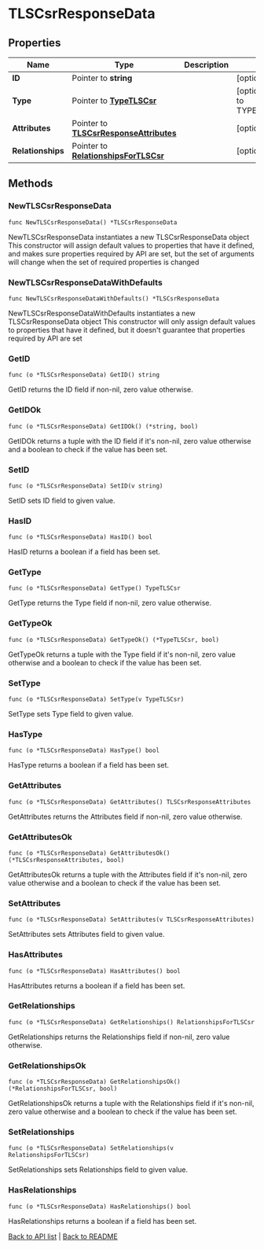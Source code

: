 # TLSCsrResponseData

## Properties

Name | Type | Description | Notes
------------ | ------------- | ------------- | -------------
**ID** | Pointer to **string** |  | [optional] 
**Type** | Pointer to [**TypeTLSCsr**](TypeTLSCsr.md) |  | [optional] [default to TYPETLSCSR_CSR]
**Attributes** | Pointer to [**TLSCsrResponseAttributes**](TlsCsrResponseAttributes.md) |  | [optional] 
**Relationships** | Pointer to [**RelationshipsForTLSCsr**](RelationshipsForTLSCsr.md) |  | [optional] 

## Methods

### NewTLSCsrResponseData

`func NewTLSCsrResponseData() *TLSCsrResponseData`

NewTLSCsrResponseData instantiates a new TLSCsrResponseData object
This constructor will assign default values to properties that have it defined,
and makes sure properties required by API are set, but the set of arguments
will change when the set of required properties is changed

### NewTLSCsrResponseDataWithDefaults

`func NewTLSCsrResponseDataWithDefaults() *TLSCsrResponseData`

NewTLSCsrResponseDataWithDefaults instantiates a new TLSCsrResponseData object
This constructor will only assign default values to properties that have it defined,
but it doesn't guarantee that properties required by API are set

### GetID

`func (o *TLSCsrResponseData) GetID() string`

GetID returns the ID field if non-nil, zero value otherwise.

### GetIDOk

`func (o *TLSCsrResponseData) GetIDOk() (*string, bool)`

GetIDOk returns a tuple with the ID field if it's non-nil, zero value otherwise
and a boolean to check if the value has been set.

### SetID

`func (o *TLSCsrResponseData) SetID(v string)`

SetID sets ID field to given value.

### HasID

`func (o *TLSCsrResponseData) HasID() bool`

HasID returns a boolean if a field has been set.

### GetType

`func (o *TLSCsrResponseData) GetType() TypeTLSCsr`

GetType returns the Type field if non-nil, zero value otherwise.

### GetTypeOk

`func (o *TLSCsrResponseData) GetTypeOk() (*TypeTLSCsr, bool)`

GetTypeOk returns a tuple with the Type field if it's non-nil, zero value otherwise
and a boolean to check if the value has been set.

### SetType

`func (o *TLSCsrResponseData) SetType(v TypeTLSCsr)`

SetType sets Type field to given value.

### HasType

`func (o *TLSCsrResponseData) HasType() bool`

HasType returns a boolean if a field has been set.

### GetAttributes

`func (o *TLSCsrResponseData) GetAttributes() TLSCsrResponseAttributes`

GetAttributes returns the Attributes field if non-nil, zero value otherwise.

### GetAttributesOk

`func (o *TLSCsrResponseData) GetAttributesOk() (*TLSCsrResponseAttributes, bool)`

GetAttributesOk returns a tuple with the Attributes field if it's non-nil, zero value otherwise
and a boolean to check if the value has been set.

### SetAttributes

`func (o *TLSCsrResponseData) SetAttributes(v TLSCsrResponseAttributes)`

SetAttributes sets Attributes field to given value.

### HasAttributes

`func (o *TLSCsrResponseData) HasAttributes() bool`

HasAttributes returns a boolean if a field has been set.

### GetRelationships

`func (o *TLSCsrResponseData) GetRelationships() RelationshipsForTLSCsr`

GetRelationships returns the Relationships field if non-nil, zero value otherwise.

### GetRelationshipsOk

`func (o *TLSCsrResponseData) GetRelationshipsOk() (*RelationshipsForTLSCsr, bool)`

GetRelationshipsOk returns a tuple with the Relationships field if it's non-nil, zero value otherwise
and a boolean to check if the value has been set.

### SetRelationships

`func (o *TLSCsrResponseData) SetRelationships(v RelationshipsForTLSCsr)`

SetRelationships sets Relationships field to given value.

### HasRelationships

`func (o *TLSCsrResponseData) HasRelationships() bool`

HasRelationships returns a boolean if a field has been set.


[Back to API list](../README.md#documentation-for-api-endpoints) | [Back to README](../README.md)
